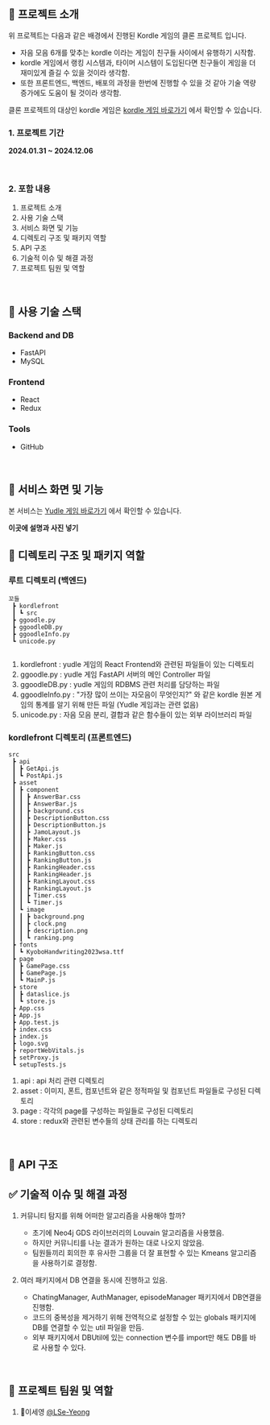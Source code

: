 ## 🔎 프로젝트 소개  

위 프로젝트는 다음과 같은 배경에서 진행된 Kordle 게임의 클론 프로젝트 입니다.
- 자음 모음 6개를 맞추는 kordle 이라는 게임이 친구들 사이에서 유행하기 시작함.
- kordle 게임에서 랭킹 시스템과, 타이머 시스템이 도입된다면 친구들이 게임을 더 재미있게 즐길 수 있을 것이라 생각함.
- 또한 프론트엔드, 백엔드, 배포의 과정을 한번에 진행할 수 있을 것 같아 기술 역량 증가에도 도움이 될 것이라 생각함.

클론 프로젝트의 대상인 kordle 게임은 [kordle 게임 바로가기](https://kordle.kr/) 에서 확인할 수 있습니다. 
<br>

### 1. 프로젝트 기간
 **2024.01.31 ~ 2024.12.06**

<br>

### 2. 포함 내용
1. 프로젝트 소개
2. 사용 기술 스택
3. 서비스 화면 및 기능
4. 디렉토리 구조 및 패키지 역할
5. API 구조
6. 기술적 이슈 및 해결 과정
7. 프로젝트 팀원 및 역할
   
<br>

## 🔧 사용 기술 스택

### Backend and DB
- FastAPI
- MySQL

### Frontend
- React
- Redux

### Tools
- GitHub


<br>

## 🚀 서비스 화면 및 기능
본 서비스는 [Yudle 게임 바로가기](https://ggodle.vercel.app/) 에서 확인할 수 있습니다.

**이곳에 설명과 사진 넣기**
<br>

## 📂 디렉토리 구조 및 패키지 역할
### 루트 디렉토리 (백엔드)
```
꼬들
 ┣ kordlefront
 ┃ ┗ src
 ┣ ggoodle.py
 ┣ ggoodleDB.py
 ┣ ggoodleInfo.py
 ┗ unicode.py
 
```
1. kordlefront : yudle 게임의 React Frontend와 관련된 파일들이 있는 디렉토리
2. ggoodle.py : yudle 게임 FastAPI 서버의 메인 Controller 파일  
3. ggoodleDB.py : yudle 게임의 RDBMS 관련 처리를 담당하는 파일
4. ggoodleInfo.py : "가장 많이 쓰이는 자모음이 무엇인지?" 와 같은 kordle 원본 게임의 통계를 알기 위해 만든 파일 (Yudle 게임과는 관련 없음)
5. unicode.py : 자음 모음 분리, 결합과 같은 함수들이 있는 외부 라이브러리 파일

### kordlefront 디렉토리 (프론트엔드)
```
src
 ┣ api
 ┃ ┣ GetApi.js
 ┃ ┗ PostApi.js
 ┣ asset
 ┃ ┣ component
 ┃ ┃ ┣ AnswerBar.css
 ┃ ┃ ┣ AnswerBar.js
 ┃ ┃ ┣ background.css
 ┃ ┃ ┣ DescriptionButton.css
 ┃ ┃ ┣ DescriptionButton.js
 ┃ ┃ ┣ JamoLayout.js
 ┃ ┃ ┣ Maker.css
 ┃ ┃ ┣ Maker.js
 ┃ ┃ ┣ RankingButton.css
 ┃ ┃ ┣ RankingButton.js
 ┃ ┃ ┣ RankingHeader.css
 ┃ ┃ ┣ RankingHeader.js
 ┃ ┃ ┣ RankingLayout.css
 ┃ ┃ ┣ RankingLayout.js
 ┃ ┃ ┣ Timer.css
 ┃ ┃ ┗ Timer.js
 ┃ ┗ image
 ┃ ┃ ┣ background.png
 ┃ ┃ ┣ clock.png
 ┃ ┃ ┣ description.png
 ┃ ┃ ┗ ranking.png
 ┣ fonts
 ┃ ┗ KyoboHandwriting2023wsa.ttf
 ┣ page
 ┃ ┣ GamePage.css
 ┃ ┣ GamePage.js
 ┃ ┗ MainP.js
 ┣ store
 ┃ ┣ dataslice.js
 ┃ ┗ store.js
 ┣ App.css
 ┣ App.js
 ┣ App.test.js
 ┣ index.css
 ┣ index.js
 ┣ logo.svg
 ┣ reportWebVitals.js
 ┣ setProxy.js
 ┗ setupTests.js
 ```
 1. api : api 처리 관련 디렉토리
 2. asset : 이미지, 폰트, 컴포넌트와 같은 정적파일 및 컴포넌트 파일들로 구성된 디렉토리
 3. page : 각각의 page를 구성하는 파일들로 구성된 디렉토리
 4. store : redux와 관련된 변수들의 상태 관리를 하는 디렉토리
 
<br>

## 📑 API 구조

## ✅ 기술적 이슈 및 해결 과정
1. 커뮤니티 탐지를 위해 어떠한 알고리즘을 사용해야 할까?
    - 초기에 Neo4j GDS 라이브러리의 Louvain 알고리즘을 사용했음.
    - 하지만 커뮤니티를 나눈 결과가 원하는 대로 나오지 않았음.
    - 팀원들끼리 회의한 후 유사한 그룹을 더 잘 표현할 수 있는 Kmeans 알고리즘을 사용하기로 결정함.
      
2. 여러 패키지에서 DB 연결을 동시에 진행하고 있음.
    - ChatingManager, AuthManager, episodeManager 패키지에서 DB연결을 진행함.
    - 코드의 중복성을 제거하기 위해 전역적으로 설정할 수 있는 globals 패키지에 DB를 연결할 수 있는 util 파일을 만듬.
    - 외부 패키지에서 DBUtil에 있는 connection 변수를 import만 해도 DB를 바로 사용할 수 있다. 

<br>

## 👬 프로젝트 팀원 및 역할
1. 🐶이세영 [@LSe-Yeong](https://github.com/LSe-Yeong)

